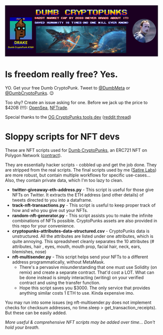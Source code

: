 ![header](header.jpg)

# Is freedom really free? Yes.
YO. Get your free Dumb CryptoPunk.
Tweet to [@DumbMeta](https://twitter.com/dumbmeta) or [@DumbCryptoPunks](https://twitter.com/dumbcryptopunks). 😉
 
 Too shy? Create an issue asking for one. Before we jack up the price to $420B (!!!): [OpenSea](https://opensea.io/collection/dumb-cryptopunks), [NFTrade](https://nftrade.com/assets/polygon/0x5dcb640be243ad3967649a4e85f66d3d7c1208ff).

 Special thanks to the [OG CryptoPunks tools dev](https://github.com/cryptopunksnotdead) ([reddit thread](https://www.reddit.com/r/dumbmeta/comments/ssfnc9/history_corner_dumb_solpunks_and_crypto_writing/))

# Sloppy scripts for NFT devs
These are NFT scripts used for [Dumb CryptoPunks](https://dumbcryptopunks.com), an ERC721 NFT on Polygon Network ([contract](https://polygonscan.com/token/0x5dcb640be243ad3967649a4e85f66d3d7c1208ff)). 

They are essentially hacker scripts - cobbled up and get the job done. They are stripped from the real scripts. The final scripts used by me ([Satire Labs](https://satirelabs.com)) are more robust, but contain multiple workflows for specific use-cases... Also, they contain private data, which I'm too lazy to clean.

- **twitter-giveaway-eth-address.py** - This script is useful for those give NFTs on Twitter. It extracts the ETH address (and other details) of tweets directed to you into a dataframe.
- **track-nft-transactions.py** - This script is useful to keep proper track of how and who you give out your NFTs.
- **random-nft-generator.py** - This script assists you to make the infinite combinations of NFTs possible. CryptoPunks assets are also provided in this repo for your convenience.
- **cryptopunks-attributes-data-structured.csv** - CryptoPunks data is unstructured. All the attributes are listed under one attributes, which is quite annoying. This spreadsheet cleanly separates the 10 attributes (# attributes, hair	, eyes, mouth,	mouth prop,	facial hair, neck, ears, blemishes, nose)
- **nft-multisender.py** - This script helps send your NFTs to a different address programmatically, without MetaMask.
	- There's a pervasive misunderstanding that one must use Solidity (on remix) and create a separate contract. That'd cost a LOT. What can be done instead is simply interacting (writing) on your verified contract and using the transfer function.
	- Hope this script saves you $3000. The only service that provides anything similar costs 1 ETH to use. Kinda expensive imo.

You may run into some issues (eg nft-multisender.py does not implement checks for checksum addresses, no time.sleep > get_transaction_receipts). But these can be easily added.

*More useful & comprehensive NFT scripts may be added over time... Don't hold your breath.*